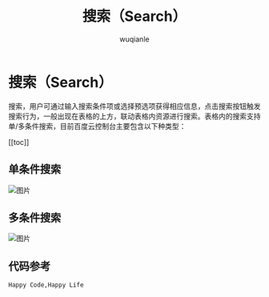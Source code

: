 ﻿---
title: 搜索（Search）
author: wuqianle
sidebarDepth: 0
---

# 搜索（Search）

搜索，用户可通过输入搜索条件项或选择预选项获得相应信息，点击搜索按钮触发搜索行为，一般出现在表格的上方，联动表格内资源进行搜索。表格内的搜索支持单/多条件搜索，目前百度云控制台主要包含以下种类型：

[[toc]]

## 单条件搜索

![图片](http://baiduyun-guideline.bj.bcebos.com/console/widget/Researching/1_2x.png)


## 多条件搜索

![图片](http://baiduyun-guideline.bj.bcebos.com/console/widget/Researching/2_2x.png)


## 代码参考
 
  `Happy Code,Happy Life`